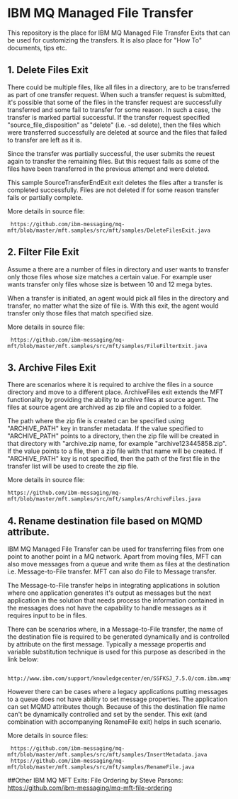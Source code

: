 # IBM MQ Managed File Transfer 

This repository is the place for IBM MQ Managed File Transfer Exits that can be used for customizing the transfers. It is also place for "How To" documents, tips etc.

## 1. Delete Files Exit
There could be multiple files, like all files in a directory, are to be transferred as part of one transfer request. When such a transfer request is submitted, it's possible that some of the files in the transfer request are successfully transferred and some fail to transfer
for some reason. In such a case, the transfer is marked partial successful. If the transfer request specified "source_file_disposition" as "delete" (i.e. -sd delete), then the files which were transferred successfully are deleted at source and the files that failed to 
transfer are left as it is.

Since the transfer was partially successful, the user submits the reuest again to transfer the remaining files. But this request fails as some of the files have been transferred in the previous attempt and were deleted. 
  
This sample SourceTransferEndExit exit deletes the files after a transfer is completed successfully. Files are not deleted if for some reason transfer fails or partially complete. 

More details in source file: 

     https://github.com/ibm-messaging/mq-mft/blob/master/mft.samples/src/mft/samples/DeleteFilesExit.java

## 2. Filter File Exit
Assume a there are a number of files in directory and user wants to transfer only those files whose size matches a certain value. For example user wants transfer only files whose size is between 10 and 12 mega bytes.
  
When a transfer is initiated, an agent would pick all files in the directory and transfer, no matter what the size of file is. With this exit, the agent would transfer only those files that match specified size.

More details in source file: 

     https://github.com/ibm-messaging/mq-mft/blob/master/mft.samples/src/mft/samples/FileFilterExit.java

## 3. Archive Files Exit
There are scenarios where it is required to archive the files in a source directory and move to a different place. ArchiveFiles exit extends the MFT functionality by providing the ability to archive files at source agent. The files at source agent are archived as zip file and copied to a folder.

The path where the zip file is created can be specified using "ARCHIVE_PATH" key in transfer metadata. If the value specified to "ARCHIVE_PATH" points to a directory, then the zip file will be created in that directory with "archive<Current time in millisecond>.zip name, for example "archive123445858.zip". If the value points to a file, then a zip file with that name will be created. If "ARCHIVE_PATH" key is not specified, then the path of the first file in the transfer list will be used to create the zip file.

More details in source file: 

    https://github.com/ibm-messaging/mq-mft/blob/master/mft.samples/src/mft/samples/ArchiveFiles.java

## 4. Rename destination file based on MQMD attribute.
IBM MQ Managed File Transfer can be used for transferring files from one point to another point in a MQ network. Apart from moving files, MFT can also move messages from a queue and write them as files at the destination i.e. Message-to-File transfer. MFT can also do File to Message transfer.

The Message-to-File transfer helps in integrating applications in solution where one application generates it's output as messages but the next application in the solution that needs process the information contained in the messages does not have the capability to handle messages as it requires input to be in files. 

There can be scenarios where, in a Message-to-File transfer, the name of the destination file is required to be generated dynamically and is controlled by attribute on the first message. Typically a message propertis and variable substitution technique is used for this purpose as described in the link below:

     http://www.ibm.com/support/knowledgecenter/en/SSFKSJ_7.5.0/com.ibm.wmqfte.doc/m2f_mon_variable.htm 

However there can be cases where a legacy applications putting messages to a queue does not have ability to set message properties. The application can set MQMD attributes though. Because of this the destination file name can't be dynamically controlled and set by the sender. This exit (and combination with accompanying RenameFile exit) helps in such scenario.

More details in source files: 

     https://github.com/ibm-messaging/mq-mft/blob/master/mft.samples/src/mft/samples/InsertMetadata.java
     https://github.com/ibm-messaging/mq-mft/blob/master/mft.samples/src/mft/samples/RenameFile.java

##Other IBM MQ MFT Exits:
File Ordering by Steve Parsons: https://github.com/ibm-messaging/mq-mft-file-ordering

